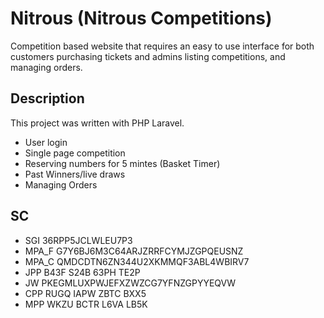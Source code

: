 # Nitrous (Nitrous Competitions)
Competition based website that requires an easy to use interface for
both customers purchasing tickets and admins listing competitions, and
managing orders.

## Description
This project was written with PHP Laravel.
- User login
- Single page competition
- Reserving numbers for 5 mintes (Basket Timer)
- Past Winners/live draws
- Managing Orders

## SC
- SGI 36RPP5JCLWLEU7P3
- MPA_F G7Y6BJ6M3C64ARJZRRFCYMJZGPQEUSNZ
- MPA_C QMDCDTN6ZN344U2XKMMQF3ABL4WBIRV7
- JPP B43F S24B 63PH TE2P
- JW PKEGMLUXPWJEFXZWZCG7YFNZGPYYEQVW
- CPP RUGQ IAPW ZBTC BXX5
- MPP WKZU BCTR L6VA LB5K

